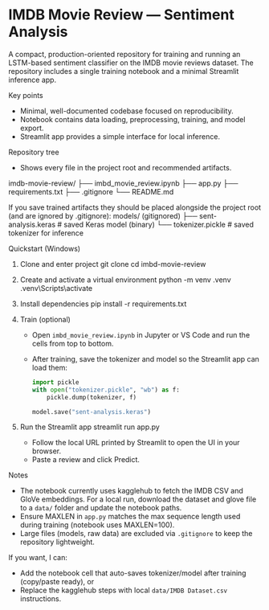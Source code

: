 # IMDB Movie Review — Sentiment Analysis

A compact, production-oriented repository for training and running an LSTM-based sentiment classifier on the IMDB movie reviews dataset. The repository includes a single training notebook and a minimal Streamlit inference app.

Key points

- Minimal, well-documented codebase focused on reproducibility.
- Notebook contains data loading, preprocessing, training, and model export.
- Streamlit app provides a simple interface for local inference.

Repository tree

- Shows every file in the project root and recommended artifacts.

imdb-movie-review/
├── imbd_movie_review.ipynb
├── app.py
├── requirements.txt
├── .gitignore
└── README.md

If you save trained artifacts they should be placed alongside the project root (and are ignored by .gitignore):
models/ (gitignored)
├── sent-analysis.keras # saved Keras model (binary)
└── tokenizer.pickle # saved tokenizer for inference

Quickstart (Windows)

1. Clone and enter project
   git clone <your-repo-url>
   cd imbd-movie-review

2. Create and activate a virtual environment
   python -m venv .venv
   .venv\Scripts\activate

3. Install dependencies
   pip install -r requirements.txt

4. Train (optional)

   - Open `imbd_movie_review.ipynb` in Jupyter or VS Code and run the cells from top to bottom.
   - After training, save the tokenizer and model so the Streamlit app can load them:

     ```python
     import pickle
     with open("tokenizer.pickle", "wb") as f:
         pickle.dump(tokenizer, f)

     model.save("sent-analysis.keras")
     ```

5. Run the Streamlit app
   streamlit run app.py
   - Follow the local URL printed by Streamlit to open the UI in your browser.
   - Paste a review and click Predict.

Notes

- The notebook currently uses kagglehub to fetch the IMDB CSV and GloVe embeddings. For a local run, download the dataset and glove file to a `data/` folder and update the notebook paths.
- Ensure MAXLEN in `app.py` matches the max sequence length used during training (notebook uses MAXLEN=100).
- Large files (models, raw data) are excluded via `.gitignore` to keep the repository lightweight.

If you want, I can:

- Add the notebook cell that auto-saves tokenizer/model after training (copy/paste ready), or
- Replace the kagglehub steps with local `data/IMDB Dataset.csv` instructions.
